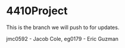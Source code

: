 # 4410Project

This is the branch we will push to for updates. 

jmc0592 - Jacob Cole,
eg0179 - Eric Guzman
